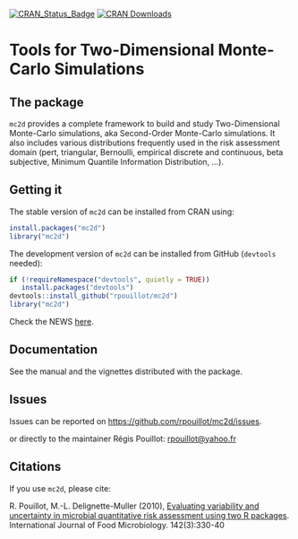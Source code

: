 [![CRAN_Status_Badge](http://www.r-pkg.org/badges/version/mc2d)](https://cran.r-project.org/package=mc2d)
[![CRAN Downloads](https://cranlogs.r-pkg.org/badges/mc2d)](https://cran.r-project.org/package=mc2d)

# Tools for Two-Dimensional Monte-Carlo Simulations

## The package 

`mc2d` provides a complete framework to build and study Two-Dimensional Monte-Carlo simulations, aka Second-Order Monte-Carlo simulations. It also includes various distributions frequently used in the risk assessment domain (pert, triangular, Bernoulli, empirical discrete and continuous, beta subjective, 
Minimum Quantile Information Distribution, ...).



## Getting it

The stable version of `mc2d` can be installed from CRAN using:
```r
install.packages("mc2d")
library("mc2d")
```

The development version of `mc2d` can be installed from GitHub (`devtools` needed):

```r
if (!requireNamespace("devtools", quietly = TRUE))
   install.packages("devtools")
devtools::install_github("rpouillot/mc2d")
library("mc2d")
```

Check the NEWS [here](https://github.com/rpouillot/mc2d/blob/main/inst/NEWS).

## Documentation

See the manual and the vignettes distributed with the package.

## Issues

Issues can be reported on https://github.com/rpouillot/mc2d/issues.

or directly to the maintainer Régis Pouillot: rpouillot@yahoo.fr


## Citations

If you use `mc2d`, please cite:

R. Pouillot, M.-L. Delignette-Muller (2010), [Evaluating variability and uncertainty in microbial
  quantitative risk assessment using two R packages](www.doi.org/10.1016/j.ijfoodmicro.2010.07.011). International Journal of Food Microbiology.
  142(3):330-40  
